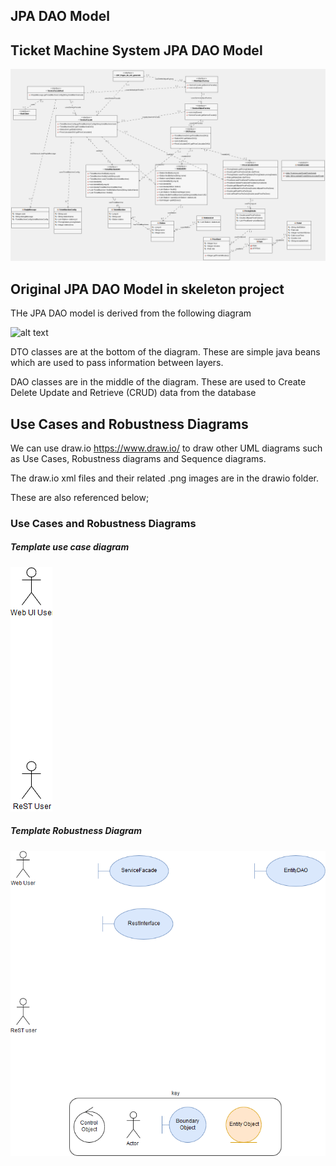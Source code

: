 
## JPA DAO Model

## Ticket Machine System JPA DAO Model

![alt text](../UMLmodel/images/ticketExampleClassDiagram.png "Figure ticketExampleClassDiagram.png" )

## Original JPA DAO Model in skeleton project
THe JPA DAO model is derived from the following diagram

![alt text](../UMLmodel/images/jpaExampleClassDiagram.png "Figure jpaExampleClassDiagram.png" )

DTO classes are at the bottom of the diagram. 
These are simple java beans which are used to pass information between layers.

DAO classes are in the middle of the diagram.
These are used to Create Delete Update and Retrieve (CRUD) data from the database

## Use Cases and Robustness Diagrams


We can use draw.io https://www.draw.io/ to draw other UML diagrams such as Use Cases, Robustness diagrams and Sequence diagrams. 

The draw.io xml files and their related .png images are in the drawio folder. 

These are also referenced below;


### Use Cases and Robustness Diagrams

##### Template use case diagram

![alt text](../UMLmodel/drawio/exampleproject-usecase-drawio.png "Figure exampleproject-usecase-drawio.png")

##### Template Robustness Diagram 

![alt text](../UMLmodel/drawio/exampleproject-robustness-diagram-drawio.png "Figure exampleproject-robustness-diagram-drawio.png")



